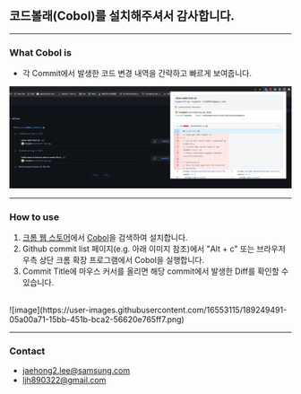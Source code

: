 ## 코드볼래(Cobol)를 설치해주셔서 감사합니다. 
<hr>

### What Cobol is
- 각 Commit에서 발생한 코드 변경 내역을 간략하고 빠르게 보여줍니다.
  
![alt text](https://github.com/hong9lol/cobol/blob/main/images/cobol.jpeg?raw=true)

<hr>

### How to use
1. [크롬 웹 스토어](https://chrome.google.com/webstore)에서 [Cobol](https://chrome.google.com/webstore/detail/cobol/bpfpahcicnehjobeookoifdpfabjncda?hl=ko)을 검색하여 설치합니다. 
2. Github commit list 페이지(e.g. 아래 이미지 참조)에서 "Alt + c" 또는 브라우저 우측 상단 크롬 확장 프로그램에서 Cobol을 실행합니다. 
3. Commit Title에 마우스 커서를 올리면 해당 commit에서 발생한 Diff를 확인할 수 있습니다.

<br>
![image](https://user-images.githubusercontent.com/16553115/189249491-05a00a71-15bb-451b-bca2-56620e765ff7.png)

<hr>

### Contact
 - jaehong2.lee@samsung.com
 - ljh890322@gmail.com
